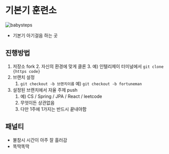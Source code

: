 # 기본기 훈련소
![babysteps](https://velog.velcdn.com/images/urtimeislimited/post/721eb02e-804f-4084-b5d4-3cf5f8e95839/image.gif)
- 기본기 아기걸음 하는 곳

## 진행방법
1. 저장소 fork 
   2. 자신의 환경에 맞게 클론
   3. 예) 인텔리제이 터미널에서 `git clone {https code}`
2. 브랜치 설정
   1. `git checkout -b 브랜치이름` 예) `git checkout -b fortuneman`
3. 설정된 브랜치에서 자율 주제 push
   1. 예) CS / Spring / JPA / React / leetcode
   2. 무엇이든 상관없음
   3. 다만 1주에 1가지는 반드시 끝내야함

## 패널티
- 불참시 시간이 아주 잘 흘러감
- 똑딱똑딱
